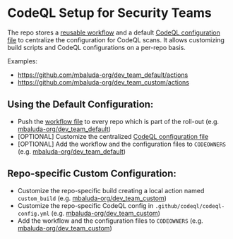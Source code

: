 # CodeQL Setup for Security Teams
The repo stores a [reusable workflow](https://github.com/mbaluda-org/security_team/blob/main/.github/workflows/code_analysis.yml) and a default [CodeQL configuration file](https://github.com/mbaluda-org/security_team/blob/main/codeql-config.yml) to centralize the configuration for CodeQL scans.
It allows customizing build scripts and CodeQL configurations on a per-repo basis.

Examples:
- https://github.com/mbaluda-org/dev_team_default/actions
- https://github.com/mbaluda-org/dev_team_custom/actions

## Using the Default Configuration: 
- Push the [workflow file](https://github.com/mbaluda-org/security_team/blob/main/.github/workflows/codeql.yml) to every repo which is part of the roll-out
(e.g. [mbaluda-org/dev_team_default](https://github.com/mbaluda-org/dev_team_default/blob/main/.github/workflows))
- [OPTIONAL] Customize the centralized [CodeQL configuration file](https://github.com/mbaluda-org/security_team/blob/main/codeql-config.yml)
- [OPTIONAL] Add the workflow and the configuration files to `CODEOWNERS` (e.g. [mbaluda-org/dev_team_default](https://github.com/mbaluda-org/dev_team_default/blob/main/.github/CODEOWNERS))

## Repo-specific Custom Configuration:
- Customize the repo-specific build creating a local action named `custom_build` (e.g. [mbaluda-org/dev_team_custom](https://github.com/mbaluda-org/dev_team_custom/blob/main/.github/actions/custom_build/action.yml))
- Customize the repo-specific CodeQL config in `.github/codeql/codeql-config.yml` (e.g. [mbaluda-org/dev_team_custom](https://github.com/mbaluda-org/dev_team_custom/blob/main/.github/codeql/codeql-config.yml))
- Add the workflow and the configuration files to `CODEOWNERS` (e.g. [mbaluda-org/dev_team_custom](https://github.com/mbaluda-org/dev_team_custom/blob/main/.github/CODEOWNERS))
